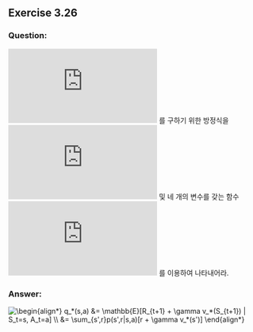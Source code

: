 ## Exercise 3.26

### Question:

![equation](https://latex.codecogs.com/svg.latex?q_*) 를 구하기 위한 방정식을 ![equation](https://latex.codecogs.com/svg.latex?v_*) 및 네 개의 변수를 갖는 함수 ![equation](https://latex.codecogs.com/svg.latex?p) 를 이용하여 나타내어라.

### Answer:

<img src="https://latex.codecogs.com/svg.latex?\begin{align*}&space;q_*(s,a)&space;&=&space;\mathbb{E}[R_{t&plus;1}&space;&plus;&space;\gamma&space;v_*(S_{t&plus;1})&space;|&space;S_t=s,&space;A_t=a]&space;\\&space;&=&space;\sum_{s',r}p(s',r|s,a)[r&space;&plus;&space;\gamma&space;v_*(s')]&space;\end{align*}" title="\begin{align*} q_*(s,a) &= \mathbb{E}[R_{t+1} + \gamma v_*(S_{t+1}) | S_t=s, A_t=a] \\ &= \sum_{s',r}p(s',r|s,a)[r + \gamma v_*(s')] \end{align*}" />
